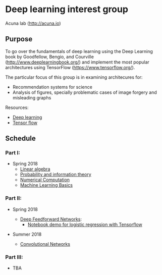 # Deep learning interest group

Acuna lab (http://acuna.io)

## Purpose

To go over the fundamentals of deep learning using the Deep Learning book by 
Goodfellow, Bengio, and Courville (http://www.deeplearningbook.org/) and 
implement the most popular architectures using TensorFlow (https://www.tensorflow.org/).

The particular focus of this group is in examining architecures for:

- Recommendation systems for science
- Analysis of figures, specially problematic cases of image forgery and misleading graphs

Resources:
- [Deep learning](http://www.deeplearningbook.org/)
- [Tensor flow](https://www.tensorflow.org/)

## Schedule

### Part I:

- Spring 2018
  - [Linear algebra](http://www.deeplearningbook.org/contents/linear_algebra.html)
  - [Probability and information theory](http://www.deeplearningbook.org/contents/prob.html)
  - [Numerical Computation](http://www.deeplearningbook.org/contents/numerical.html)
  - [Machine Learning Basics](http://www.deeplearningbook.org/contents/ml.html)   

### Part II:

- Spring 2018
  - [Deep Feedforward Networks](http://www.deeplearningbook.org/contents/mlp.html): 
    - [Notebook demo for logistic regression with Tensorflow](notebooks/Logistic%20regression%20with%20Tensorflow.ipynb)

- Summer 2018
  - [Convolutional Networks](http://www.deeplearningbook.org/contents/convnets.html)

### Part III:
- TBA
